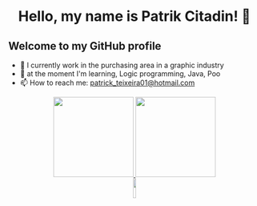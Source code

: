 <h1 align="center"> Hello, my name is Patrik Citadin! 👋 </h1>

## Welcome to my GitHub profile
- 🔭 I currently work in the purchasing area in a graphic industry
- 🌱 at the moment I'm learning, Logic programming, Java, Poo
- 📫 How to reach me: patrick_teixeira01@hotmail.com 


<div align="center">
<a href="https://github.com/PatrikCitadin">
<img height="160em" src="https://github-readme-stats.vercel.app/api/top-langs/?username=PatrikCitadin&layout=compact&langs_count=7&theme=vision-friendly-dark"/>
<img height="160em" src="https://github-readme-stats.vercel.app/api?username=PatrikCitadin&show_icons=true&theme=vision-friendly-dark&include_all_commits=true&count_private=true"/>
</div>
          
<div align="center">
<a href="https://www.linkedin.com/in/patrik-citadin-teixeira-343a9817b/" target="_blank"> <img width="10%" height="10%" src="https://cdn.jsdelivr.net/gh/devicons/devicon/icons/linkedin/linkedin-original-wordmark.svg" /> </a>
</div>


